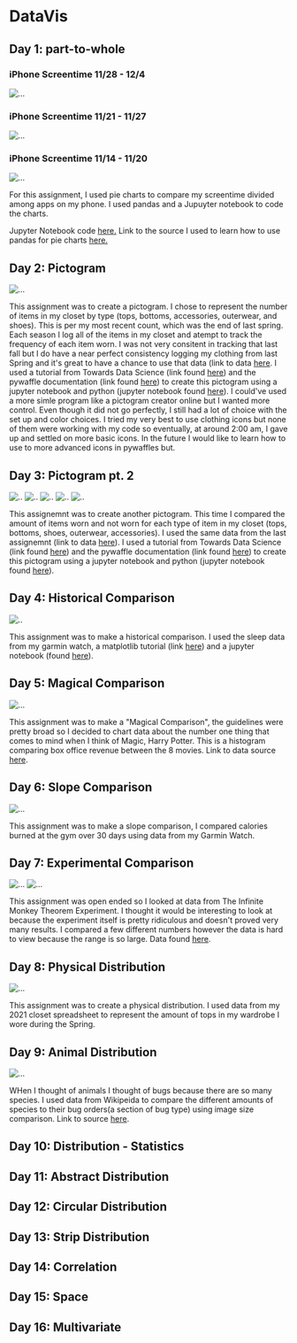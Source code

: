 # DataVis
## Day 1: part-to-whole 
### iPhone Screentime 11/28 - 12/4
![...](https://github.com/natasha-muromceww/DataVis1/blob/main/ScreentimePieChartWeek1.png)

### iPhone Screentime 11/21 - 11/27
![...](https://github.com/natasha-muromceww/DataVis1/blob/main/NatashaScreenTimePieChartWeek2.png)

### iPhone Screentime 11/14 - 11/20
![...](https://github.com/natasha-muromceww/DataVis1/blob/main/NatashaScreentimePieChartWeek3.png)

For this assignment, I used pie charts to compare my screentime divided among apps on my phone. I used pandas and a Jupuyter notebook to code the charts.

Jupyter Notebook code [here.](https://github.com/natasha-muromceww/DataVis1/blob/main/NatashaScreentime.ipynb) 
Link to the source I used to learn how to use pandas for pie charts [here.](https://pandas.pydata.org/pandas-docs/stable/user_guide/visualization.html)

## Day 2: Pictogram
![...](https://github.com/natasha-muromceww/DataVis1/blob/main/pictogram.png)

This assignment was to create a pictogram. I chose to represent the number of items in my closet by type (tops, bottoms, accessories, outerwear, and shoes). This is per my most recent count, which was the end of last spring. Each season I log all of the items in my closet and atempt to track the frequency of each item worn. I was not very consitent in tracking that last fall but I do have a near perfect consistency logging my clothing from last Spring and it's great to have a chance to use that data (link to data [here](https://docs.google.com/spreadsheets/d/1B0-v3ouY4rN1e4tSHUbPqobK7eeLLzmpLQm02g24KoE/edit?usp=sharing). I used a tutorial from Towards Data Science (link found [here](https://towardsdatascience.com/2-efficient-ways-of-creating-fancy-pictogram-charts-in-python-8b77d361d500)) and the pywaffle documentation (link found [here](https://pywaffle.readthedocs.io/en/latest/)) to create this pictogram using a jupyter notebook and python (jupyter notebook found [here](https://github.com/natasha-muromceww/DataVis1/blob/main/DataVis%20Pictogram%20(1).ipynb)). I could've used a more simle program like a pictogram creator online but I wanted more control. Even though it did not go perfectly, I still had a lot of choice with the set up and color choices. I tried my very best to use clothing icons but none of them were working with my code so eventually, at around 2:00 am, I gave up and settled on more basic icons. In the future I would like to learn how to use to more advanced icons in pywaffles but. 

## Day 3: Pictogram pt. 2
![..](https://github.com/natasha-muromceww/DataVis1/blob/main/PictogramTops.png)
![..](https://github.com/natasha-muromceww/DataVis1/blob/main/PictogramBottoms.png)
![..](https://github.com/natasha-muromceww/DataVis1/blob/main/PictogramShoes.png) 
![..](https://github.com/natasha-muromceww/DataVis1/blob/main/PictogramOuterwear.png)
![..](https://github.com/natasha-muromceww/DataVis1/blob/main/PictogramAccessories.png) 

This assignemnt was to create another pictogram. This time I compared the amount of items worn and not worn for each type of item in my closet (tops, bottoms, shoes, outerwear, accessories). I used the same data from the last assignemnt (link to data [here](https://docs.google.com/spreadsheets/d/1B0-v3ouY4rN1e4tSHUbPqobK7eeLLzmpLQm02g24KoE/edit?usp=sharing)). I used a tutorial from Towards Data Science (link found [here](https://towardsdatascience.com/2-efficient-ways-of-creating-fancy-pictogram-charts-in-python-8b77d361d500)) and the pywaffle documentation (link found [here](https://pywaffle.readthedocs.io/en/latest/)) to create this pictogram using a jupyter notebook and python (jupyter notebook found [here](https://github.com/natasha-muromceww/DataVis1/blob/main/DataVis%20Pictogram2.ipynb)). 

## Day 4: Historical Comparison
![..](https://github.com/natasha-muromceww/DataVis1/blob/main/HistoricalComparison.png)

This assignment was to make a historical comparison. I used the sleep data from my garmin watch, a matplotlib tutorial (link [here](https://matplotlib.org/stable/gallery/lines_bars_and_markers/barchart.html)) and a jupyter notebook 
(found [here](https://github.com/natasha-muromceww/DataVis1/blob/main/HistoricalComparison%20.ipynb)). 

## Day 5: Magical Comparison
![...](https://github.com/natasha-muromceww/Group-Task-2/blob/main/Box%20Office%20Revenue%20%20vs.%20Movie%20.png)

This assignment was to make a "Magical Comparison", the guidelines were pretty broad so I decided to chart data about the number one thing that comes to mind when I think of Magic, Harry Potter. This is a histogram comparing box office revenue between the 8 movies. 
Link to data source [here](https://www.the-numbers.com/movies/franchise/Harry-Potter#tab=summary). 

## Day 6: Slope Comparison
![...](https://github.com/natasha-muromceww/Group-Task-2/blob/main/Calories%20burned%20at%20the%20gym%20over%2030%20days%20.png)

This assignment was to make a slope comparison, I compared calories burned at the gym over 30 days using data from my Garmin Watch. 

## Day 7: Experimental Comparison 
![...](https://github.com/natasha-muromceww/DataVis1/blob/main/Odds%20and%20Result%20Attempts%20.png)
![...](https://github.com/natasha-muromceww/DataVis1/blob/main/Result%20Attempts%20.png)

This assignment was open ended so I looked at data from The Infinite Monkey Theorem Experiment. I thought it would be interesting to look at because the experiment itself is pretty ridiculous and doesn't proved very many results. I compared a few different numbers however the data is hard to view because the range is so large. Data found [here](https://data.world/the-pudding/the-infinite-monkey-theorem-experiment). 

## Day 8: Physical Distribution
![...](https://github.com/natasha-muromceww/DataVis1/blob/main/physical%20distribution.png)

This assignment was to create a physical distribution. I used data from my 2021 closet spreadsheet to represent the amount of tops in my wardrobe I wore during the Spring. 

## Day 9: Animal Distribution
![...](https://github.com/natasha-muromceww/DataVis1/blob/main/Day%209_%20Animal%20Distribution.jpg)

WHen I thought of animals I thought of bugs because there are so many species. I used data from Wikipeida to compare the different amounts of species to their bug orders(a section of bug type) using image size comparison. 
Link to source [here](https://en.wikipedia.org/wiki/Insect). 

## Day 10: Distribution - Statistics


## Day 11: Abstract Distribution

## Day 12: Circular Distribution

## Day 13: Strip Distribution

## Day 14: Correlation

## Day 15: Space

## Day 16: Multivariate
